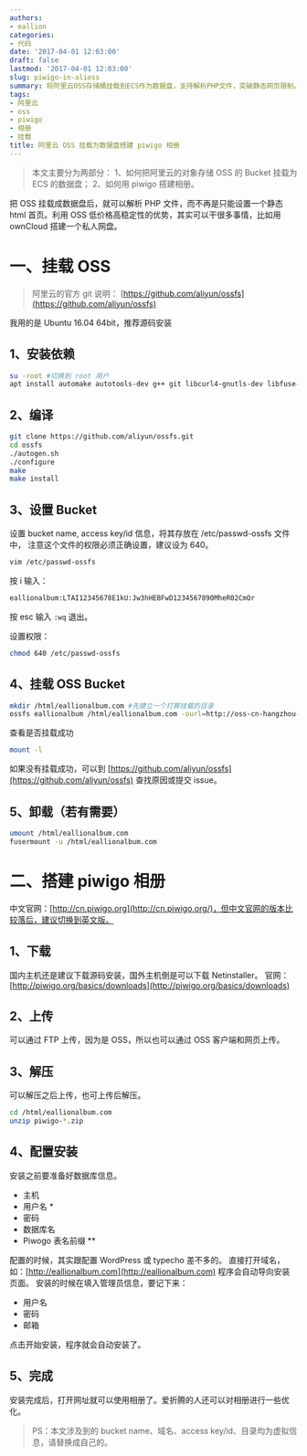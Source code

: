 ```yaml
---
authors:
- eallion
categories:
- 代码
date: '2017-04-01 12:03:00'
draft: false
lastmod: '2017-04-01 12:03:00'
slug: piwigo-in-alioss
summary: 将阿里云OSS存储桶挂载到ECS作为数据盘，支持解析PHP文件，突破静态网页限制。具体步骤包括安装依赖、编译ossfs工具、配置Bucket信息并设置权限，最后挂载到指定目录。这种方法能利用OSS低成本高稳定性特点，搭建私人网盘或相册等应用。
tags:
- 阿里云
- oss
- piwigo
- 相册
- 挂载
title: 阿里云 OSS 挂载为数据盘搭建 piwigo 相册
---
```


> 本文主要分为两部分：
> 1、如何把阿里云的对象存储 OSS 的 Bucket 挂载为 ECS 的数据盘；
> 2、如何用 piwigo 搭建相册。

把 OSS 挂载成数据盘后，就可以解析 PHP 文件，而不再是只能设置一个静态 html 首页。利用 OSS 低价格高稳定性的优势，其实可以干很多事情，比如用 ownCloud 搭建一个私人网盘。

一、挂载 OSS
=======

> 阿里云的官方 git 说明： [https://github.com/aliyun/ossfs](https://github.com/aliyun/ossfs)

我用的是 Ubuntu 16.04 64bit，推荐源码安装

1、安装依赖
------

```bash
su -root #切换到 root 用户
apt install automake autotools-dev g++ git libcurl4-gnutls-dev libfuse-dev libssl-dev libxml2-dev make pkg-config
```

2、编译
----

```bash
git clone https://github.com/aliyun/ossfs.git
cd ossfs
./autogen.sh
./configure
make
make install
```

3、设置 Bucket
----------

设置 bucket name, access key/id 信息，将其存放在 /etc/passwd-ossfs 文件中， 注意这个文件的权限必须正确设置，建议设为 640。

```bash
vim /etc/passwd-ossfs
```

按 i 输入：

```bash
eallionalbum:LTAI12345678E1kU:Jw3hHEBFwD1234567890MheR02CmOr
```

按 esc 输入 `:wq` 退出。

设置权限：

```bash
chmod 640 /etc/passwd-ossfs
```

4、挂载 OSS Bucket
--------------

```bash
mkdir /html/eallionalbum.com #先建立一个打算挂载的目录
ossfs eallionalbum /html/eallionalbum.com -ourl=http://oss-cn-hangzhou-internal.aliyuncs.com -ouid=1001 -ogid=1001 -o allow_other -o umask=777
```

查看是否挂载成功

```bash
mount -l
```

如果没有挂载成功，可以到 [https://github.com/aliyun/ossfs](https://github.com/aliyun/ossfs) 查找原因或提交 issue。

5、卸载（若有需要）
--

```bash
umount /html/eallionalbum.com
fusermount -u /html/eallionalbum.com
```

二、搭建 piwigo 相册
============

中文官网：[http://cn.piwigo.org](http://cn.piwigo.org/)，但中文官网的版本比较落后，建议切换到英文版。

1、下载
----------

国内主机还是建议下载源码安装，国外主机倒是可以下载 Netinstaller。
官网：[http://piwigo.org/basics/downloads](http://piwigo.org/basics/downloads)

2、上传
----

可以通过 FTP 上传，因为是 OSS，所以也可以通过 OSS 客户端和网页上传。

3、解压
----

可以解压之后上传，也可上传后解压。

```bash
cd /html/eallionalbum.com
unzip piwigo-*.zip
```

4、配置安装
------

安装之前要准备好数据库信息。

- 主机
- 用户名 *
- 密码
- 数据库名
- Piwogo 表名前缀 **

配置的时候，其实跟配置 WordPress 或 typecho 差不多的。
直接打开域名，如：[http://eallionalbum.com](http://eallionalbum.com)
程序会自动导向安装页面。
安装的时候在填入管理员信息，要记下来：

- 用户名
- 密码
- 邮箱

点击开始安装，程序就会自动安装了。

5、完成
----

安装完成后，打开网址就可以使用相册了。爱折腾的人还可以对相册进行一些优化。

> PS：本文涉及到的 bucket name、域名、access key/id、目录均为虚拟信息，请替换成自己的。